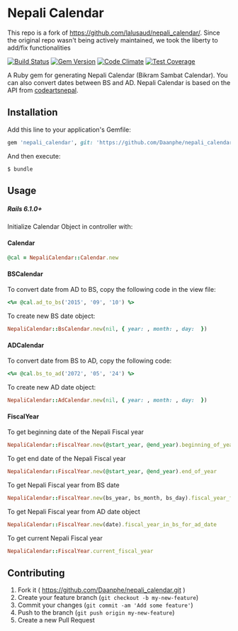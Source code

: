 # Nepali Calendar
This repo is a fork of https://github.com/lalusaud/nepali_calendar/. Since the original repo wasn't being actively maintained, we took the liberty to add/fix functionalities

[![Build Status](https://travis-ci.org/lalusaud/nepali_calendar.svg)](https://travis-ci.org/lalusaud/nepali_calendar)
[![Gem Version](https://badge.fury.io/rb/nepali_calendar.svg)](http://badge.fury.io/rb/nepali_calendar)
[![Code Climate](https://codeclimate.com/github/lalusaud/nepali_calendar/badges/gpa.svg)](https://codeclimate.com/github/lalusaud/nepali_calendar)
[![Test Coverage](https://codeclimate.com/github/lalusaud/nepali_calendar/badges/coverage.svg)](https://codeclimate.com/github/lalusaud/nepali_calendar/coverage)

A Ruby gem for generating Nepali Calendar (Bikram Sambat Calendar). You can also convert dates between BS and AD. Nepali Calendar is based on the API from [codeartsnepal](http://sourceforge.net/projects/nepalidateconve/).

## Installation
Add this line to your application's Gemfile:

```ruby
gem 'nepali_calendar', git: 'https://github.com/Daanphe/nepali_calendar.git', branch: 'master'
```

And then execute:

    $ bundle


## Usage

##### Rails 6.1.0+
Initialize Calendar Object in controller with:

#### Calendar
```ruby
@cal = NepaliCalendar::Calendar.new
```

#### BSCalendar
To convert date from AD to BS, copy the following code in the view file:
```ruby
<%= @cal.ad_to_bs('2015', '09', '10') %>
```
To create new BS date object:
```ruby
NepaliCalendar::BsCalendar.new(nil, { year: , month: , day:  })
```

#### ADCalendar
To convert date from BS to AD, copy the following code:
```ruby
<%= @cal.bs_to_ad('2072', '05', '24') %>
```
To create new AD date object:
```ruby
NepaliCalendar::AdCalendar.new(nil, { year: , month: , day:  })
```

#### FiscalYear
To get beginning date of the Nepali Fiscal year
```ruby
NepaliCalendar::FiscalYear.new(@start_year, @end_year).beginning_of_year
```
To get end date of the Nepali Fiscal year
```ruby
NepaliCalendar::FiscalYear.new(@start_year, @end_year).end_of_year
```
To get Nepali Fiscal year from BS date
```ruby
NepaliCalendar::FiscalYear.new(bs_year, bs_month, bs_day).fiscal_year_for_bs_date
```
To get Nepali Fiscal year from AD date object
```ruby
NepaliCalendar::FiscalYear.new(date).fiscal_year_in_bs_for_ad_date
```
To get current Nepali Fiscal year
```ruby
NepaliCalendar::FiscalYear.current_fiscal_year
```

## Contributing
1. Fork it ( https://github.com/Daanphe/nepali_calendar.git )
2. Create your feature branch (`git checkout -b my-new-feature`)
3. Commit your changes (`git commit -am 'Add some feature'`)
4. Push to the branch (`git push origin my-new-feature`)
5. Create a new Pull Request
